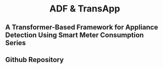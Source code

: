 # <center> ADF & TransApp </center>

## A Transformer-Based Framework for Appliance Detection Using Smart Meter Consumption Series 

## Github Repository
